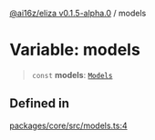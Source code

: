 [@ai16z/eliza v0.1.5-alpha.0](../index.md) / models

# Variable: models

> `const` **models**: [`Models`](../type-aliases/Models.md)

## Defined in

[packages/core/src/models.ts:4](https://github.com/thebubbacat/eliza/blob/main/packages/core/src/models.ts#L4)
